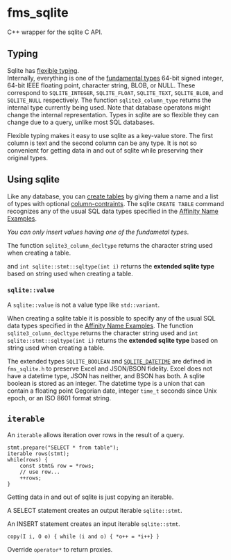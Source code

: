 # fms_sqlite

C++ wrapper for the sqlite C API.

## Typing

Sqlite has [flexible typing](https://www3.sqlite.org/flextypegood.html).  
Internally, everything is one of the 
[fundamental types](https://www3.sqlite.org/c3ref/c_blob.html) 
64-bit signed integer, 64-bit IEEE floating point, character string, BLOB, or NULL. 
These correspond to `SQLITE_INTEGER`, `SQLITE_FLOAT`, `SQLITE_TEXT`, `SQLITE_BLOB`,
and `SQLITE_NULL` respectively. 
The function `sqlite3_column_type` returns the internal type currently being used.
Note that database operatons might change the internal representation.
Types in sqlite are so flexible they can change due to a query, unlike most SQL databases. 

Flexible typing makes it easy to use sqlite as a key-value store. The first column
is text and the second column can be any type. It is not so 
convenient for getting data in and out of sqlite while preserving their original types.

## Using sqlite

Like any database, you can [create tables](https://www3.sqlite.org/lang_createtable.html)
by giving them a name and a list of types with optional 
[column-contraints](https://www3.sqlite.org/syntax/column-constraint.html). 
The sqlite `CREATE TABLE` command recognizes
any of the usual SQL data types specified in the 
[Affinity Name Examples](https://www.sqlite.org/datatype3.html#affinity_name_examples).

_You can only insert values having one of the fundametal types_.

The function `sqlite3_column_decltype` returns the character string used
when creating a table.

and `int sqlite::stmt::sqltype(int i)` returns the **extended sqlite type**
based on string used when creating a table.
### `sqlite::value`

A `sqlite::value` is not a value type like `std::variant`. 

When creating a sqlite table it is possible to specify any of the usual
SQL data types specified in the 
[Affinity Name Examples](https://www.sqlite.org/datatype3.html#affinity_name_examples).
The function `sqlite3_column_decltype` returns the character string used
and `int sqlite::stmt::sqltype(int i)` returns the **extended sqlite type**
based on string used when creating a table.

The extended types `SQLITE_BOOLEAN` and 
[`SQLITE_DATETIME`](https://www.sqlite.org/lang_datefunc.html) are defined 
in `fms_sqlite.h` to preserve Excel and JSON/BSON fidelity.
Excel does not have a datetime type, JSON has neither, and BSON has both.
A sqlite boolean is stored as an integer. The datetime type is a union
that can contain a floating point Gegorian date, integer `time_t` seconds
since Unix epoch, or an ISO 8601 format string.

## `iterable`

An `iterable` allows iteration over rows in the result of a query.

```
stmt.prepare("SELECT * from table");
iterable rows(stmt);
while(rows) {
	const stmt& row = *rows;
	// use row...
	++rows;
}
```

Getting data in and out of sqlite is just copying an iterable.

A SELECT statement creates an output iterable `sqlite::stmt`.

An INSERT statement creates an input iterable `sqlite::stmt`.

`copy(I i, O o) { while (i and o) { *o++ = *i++} }`

Override `operator*` to return proxies.